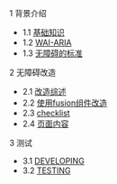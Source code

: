 1 背景介绍
- 1.1 [基础知识](./part1/basics.md)
- 1.2 [WAI-ARIA](./part1/WAI-ARIA.md)
- 1.3 [无障碍的标准](./part1/rules.md)

2 无障碍改造
- 2.1 [改造综述](./part2/intro.md)
- 2.2 [使用fusion组件改造](./part2/component-usage.md)
- 2.3 [checklist](./part2/checklist.md)
- 2.4 [页面内容](./part2/content-creation.md)

3 测试
- 3.1 [DEVELOPING](./part3/develop.md) 
- 3.2 [TESTING](./part3/testing.md)